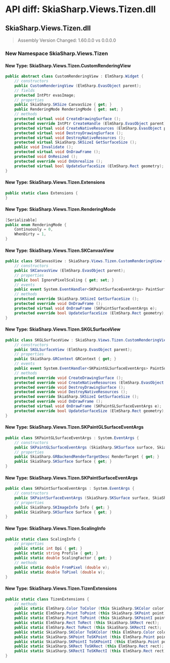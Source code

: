 # API diff: SkiaSharp.Views.Tizen.dll

## SkiaSharp.Views.Tizen.dll

> Assembly Version Changed: 1.60.0.0 vs 0.0.0.0

### New Namespace SkiaSharp.Views.Tizen

#### New Type: SkiaSharp.Views.Tizen.CustomRenderingView

```csharp
public abstract class CustomRenderingView : ElmSharp.Widget {
	// constructors
	public CustomRenderingView (ElmSharp.EvasObject parent);
	// fields
	protected IntPtr evasImage;
	// properties
	public SkiaSharp.SKSize CanvasSize { get; }
	public RenderingMode RenderingMode { get; set; }
	// methods
	protected virtual void CreateDrawingSurface ();
	protected override IntPtr CreateHandle (ElmSharp.EvasObject parent);
	protected virtual void CreateNativeResources (ElmSharp.EvasObject parent);
	protected virtual void DestroyDrawingSurface ();
	protected virtual void DestroyNativeResources ();
	protected virtual SkiaSharp.SKSizeI GetSurfaceSize ();
	public void Invalidate ();
	protected virtual void OnDrawFrame ();
	protected void OnResized ();
	protected override void OnUnrealize ();
	protected virtual bool UpdateSurfaceSize (ElmSharp.Rect geometry);
}
```

#### New Type: SkiaSharp.Views.Tizen.Extensions

```csharp
public static class Extensions {
}
```

#### New Type: SkiaSharp.Views.Tizen.RenderingMode

```csharp
[Serializable]
public enum RenderingMode {
	Continuously = 0,
	WhenDirty = 1,
}
```

#### New Type: SkiaSharp.Views.Tizen.SKCanvasView

```csharp
public class SKCanvasView : SkiaSharp.Views.Tizen.CustomRenderingView {
	// constructors
	public SKCanvasView (ElmSharp.EvasObject parent);
	// properties
	public bool IgnorePixelScaling { get; set; }
	// events
	public event System.EventHandler<SKPaintSurfaceEventArgs> PaintSurface;
	// methods
	protected override SkiaSharp.SKSizeI GetSurfaceSize ();
	protected override void OnDrawFrame ();
	protected virtual void OnDrawFrame (SKPaintSurfaceEventArgs e);
	protected override bool UpdateSurfaceSize (ElmSharp.Rect geometry);
}
```

#### New Type: SkiaSharp.Views.Tizen.SKGLSurfaceView

```csharp
public class SKGLSurfaceView : SkiaSharp.Views.Tizen.CustomRenderingView {
	// constructors
	public SKGLSurfaceView (ElmSharp.EvasObject parent);
	// properties
	public SkiaSharp.GRContext GRContext { get; }
	// events
	public event System.EventHandler<SKPaintGLSurfaceEventArgs> PaintSurface;
	// methods
	protected override void CreateDrawingSurface ();
	protected override void CreateNativeResources (ElmSharp.EvasObject parent);
	protected override void DestroyDrawingSurface ();
	protected override void DestroyNativeResources ();
	protected override SkiaSharp.SKSizeI GetSurfaceSize ();
	protected override void OnDrawFrame ();
	protected virtual void OnDrawFrame (SKPaintGLSurfaceEventArgs e);
	protected override bool UpdateSurfaceSize (ElmSharp.Rect geometry);
}
```

#### New Type: SkiaSharp.Views.Tizen.SKPaintGLSurfaceEventArgs

```csharp
public class SKPaintGLSurfaceEventArgs : System.EventArgs {
	// constructors
	public SKPaintGLSurfaceEventArgs (SkiaSharp.SKSurface surface, SkiaSharp.GRBackendRenderTargetDesc renderTarget);
	// properties
	public SkiaSharp.GRBackendRenderTargetDesc RenderTarget { get; }
	public SkiaSharp.SKSurface Surface { get; }
}
```

#### New Type: SkiaSharp.Views.Tizen.SKPaintSurfaceEventArgs

```csharp
public class SKPaintSurfaceEventArgs : System.EventArgs {
	// constructors
	public SKPaintSurfaceEventArgs (SkiaSharp.SKSurface surface, SkiaSharp.SKImageInfo info);
	// properties
	public SkiaSharp.SKImageInfo Info { get; }
	public SkiaSharp.SKSurface Surface { get; }
}
```

#### New Type: SkiaSharp.Views.Tizen.ScalingInfo

```csharp
public static class ScalingInfo {
	// properties
	public static int Dpi { get; }
	public static string Profile { get; }
	public static double ScalingFactor { get; }
	// methods
	public static double FromPixel (double v);
	public static double ToPixel (double v);
}
```

#### New Type: SkiaSharp.Views.Tizen.TizenExtensions

```csharp
public static class TizenExtensions {
	// methods
	public static ElmSharp.Color ToColor (this SkiaSharp.SKColor color);
	public static ElmSharp.Point ToPoint (this SkiaSharp.SKPoint point);
	public static ElmSharp.Point ToPoint (this SkiaSharp.SKPointI point);
	public static ElmSharp.Rect ToRect (this SkiaSharp.SKRect rect);
	public static ElmSharp.Rect ToRect (this SkiaSharp.SKRectI rect);
	public static SkiaSharp.SKColor ToSKColor (this ElmSharp.Color color);
	public static SkiaSharp.SKPoint ToSKPoint (this ElmSharp.Point point);
	public static SkiaSharp.SKPointI ToSKPointI (this ElmSharp.Point point);
	public static SkiaSharp.SKRect ToSKRect (this ElmSharp.Rect rect);
	public static SkiaSharp.SKRectI ToSKRectI (this ElmSharp.Rect rect);
}
```


